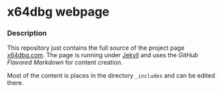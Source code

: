 x64dbg webpage
=========

### Description

This repository just contains the full source of the project page [x64dbg.com](http://x64dbg.com). The page is running under [Jekyll](http://jekyllrb.com/) and uses the *GitHub Flavored Markdown* for content creation.

Most of the content is places in the directory `_includes` and can be edited there.
